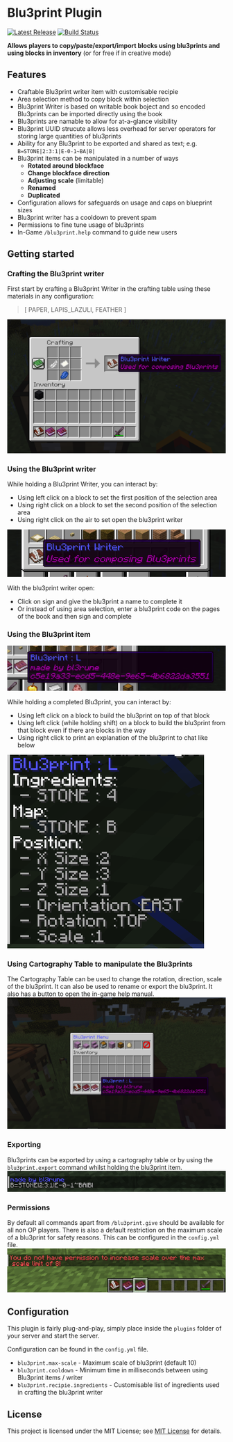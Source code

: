 # Blu3print Plugin

[![Latest Release](https://img.shields.io/github/v/release/bl3rune/Blu3Prints-Plugin)](https://github.com/bl3rune/Blu3Prints-Plugin/releases)
[![Build Status](https://github.com/bl3rune/Blu3Prints-Plugin/actions/workflows/build.yml/badge.svg?branch=main)](https://github.com/bl3rune/Blu3Prints-Plugin/actions)

**Allows players to copy/paste/export/import blocks using blu3prints and using blocks in inventory** (or for free if in creative mode)

Features
--------
- Craftable Blu3print writer item with customisable recipie
- Area selection method to copy block within selection
- Blu3print Writer is based on writable book boject and so encoded Blu3prints can be imported directly using the book
- Blu3prints are namable to allow for at-a-glance visibility
- Blu3print UUID strucute allows less overhead for server operators for storing large quantities of blu3prints
- Ability for any Blu3print to be exported and shared as text; e.g.  `B=STONE|2:3:1|E-0-1~BA|B|`
- Blu3print items can be manipulated in a number of ways
    - **Rotated around blockface**
    - **Change blockface direction**
    - **Adjusting scale** (limitable)
    - **Renamed**
    - **Duplicated**
- Configuration allows for safeguards on usage and caps on blueprint sizes
- Blu3print writer has a cooldown to prevent spam
- Permissions to fine tune usage of blu3prints
- In-Game `/blu3print.help` command to guide new users

Getting started
--------
### Crafting the Blu3print writer
First start by crafting a Blu3print Writer in the crafting table using these materials in any configuration:
> [ PAPER, LAPIS_LAZULI, FEATHER ]

![Craftable!](/images/Crafting.png "Craftable!")

### Using the Blu3print writer
While holding a Blu3print Writer, you can interact by:
- Using left click on a block to set the first position of the selection area
- Using right click on a block to set the second position of the selection area
- Using right click on the air to set open the blu3print writer

![Writer](/images/Writer.png "Writer")

With the blu3print writer open:
- Click on sign and give the blu3print a name to complete it
- Or instead of using area selection, enter a blu3print code on the pages of the book and then sign and complete

### Using the Blu3print item
![Blu3print](/images/Completed.png "Blu3print")

While holding a completed Blu3print, you can interact by:
- Using left click on a block to build the blu3print on top of that block
- Using left click (while holding shift) on a block to build the blu3print from that block even if there are blocks in the way
- Using right click to print an explanation of the blu3print to chat like below

![Explain](/images/Explain.png "Explain")

### Using Cartography Table to manipulate the Blu3prints
The Cartography Table can be used to change the rotation, direction, scale of the blu3print.
It can also be used to rename or export the blu3print.
It also has a button to open the in-game help manual.
![Menu](/images/Menu.png "Menu")

### Exporting 
Blu3prints can be exported by using a cartography table or by using the `blu3print.export` command whilst holding the blu3print item.
![Export](/images/Export.png "Export")

### Permissions
By default all commands apart from `/blu3print.give` should be available for all non OP players.
There is also a default restriction on the maximum scale of a blu3print for safety reasons. This can be configured in the `config.yml` file.
![Safety](/images/Safety.png "Safety")


Configuration
--------
This plugin is fairly plug-and-play, simply place inside the `plugins` folder of your server and start 
the server. 

Configuration can be found in the `config.yml` file. 
- `blu3print.max-scale` - Maximum scale of blu3print (default 10)
- `blu3print.cooldown` - Minimum time in milliseconds between using Blu3print items / writer
- `blu3print.recipie.ingredients` - Customisable list of ingredients used in crafting the blu3print writer


License
--------
This project is licensed under the MIT License; 
see [MIT License](MIT.md) for details.